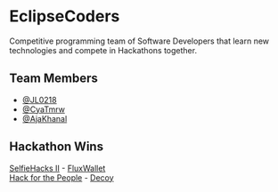 # EclipseCoders

Competitive programming team of Software Developers that learn new technologies and compete in Hackathons together.




## Team Members

- [@JL0218](https://github.com/JL0218)
- [@CyaTmrw](https://github.com/CyaTmrw)
- [@AjaKhanal](https://github.com/AjaKhanal)


## Hackathon Wins

[SelfieHacks II](https://devpost.com/software/fluxwallet) - [FluxWallet](https://github.com/JL0218/FluxWallet)\
[Hack for the People](https://devpost.com/software/decoy) - [Decoy](https://github.com/JL0218/Decoy)
